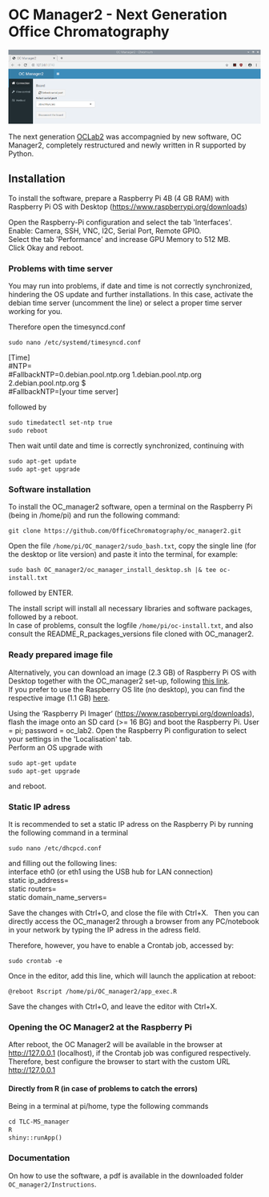 # OC Manager2 - Next Generation Office Chromatography

![OC_manager2 screenshot](OC_manager2.png)

The next generation [OCLab2](https://github.com/OfficeChromatography/oclab2) was accompagnied by new software, OC Manager2, completely restructured and newly written in R supported by Python.

## Installation

To install the software, prepare a Raspberry Pi 4B (4 GB RAM) with Raspberry Pi OS with Desktop (https://www.raspberrypi.org/downloads)

Open the Raspberry-Pi configuration and select the tab 'Interfaces'. <br />
Enable: Camera, SSH, VNC, I2C, Serial Port, Remote GPIO. <br/>
Select the tab 'Performance' and increase GPU Memory to 512 MB. <br />
Click Okay and reboot.

### Problems with time server

You may run into problems, if date and time is not correctly synchronized, hindering the OS update and further installations.
In this case, activate the debian time server (uncomment the line) or select a proper time server working for you. <br />

Therefore open the timesyncd.conf

```
sudo nano /etc/systemd/timesyncd.conf
```
[Time]<br />
#NTP=<br />
#FallbackNTP=0.debian.pool.ntp.org 1.debian.pool.ntp.org 2.debian.pool.ntp.org $ <br />
#FallbackNTP=[your time server]

followed by

```
sudo timedatectl set-ntp true
sudo reboot
```

Then wait until date and time is correctly synchronized, continuing with

```
sudo apt-get update
sudo apt-get upgrade
```

### Software installation

To install the OC_manager2 software, open a terminal on the Raspberry Pi (being in /home/pi) and run the following command:

```
git clone https://github.com/OfficeChromatography/oc_manager2.git
```

Open the file ```/home/pi/OC_manager2/sudo_bash.txt```, copy the single line (for the desktop or lite version) and paste it into the terminal, for example:

```
sudo bash OC_manager2/oc_manager_install_desktop.sh |& tee oc-install.txt
```

followed by ENTER.<br />

The install script will install all necessary libraries and software packages, followed by a reboot. <br />
In case of problems, consult the logfile ```/home/pi/oc-install.txt```, 
and also consult the README_R_packages_versions file cloned with OC_manager2.

### Ready prepared image file

Alternatively, you can download an image (2.3 GB) of Raspberry Pi OS with Desktop together 
with the OC_manager2 set-up, following 
[this link](https://jlubox.uni-giessen.de/dl/fiM74GiRfUma6C3eK9siZgzC/OC_manager2_desktop.img.gz).<br /> 
If you prefer to use the Raspberry OS lite (no desktop), you can find the respective image 
(1.1 GB) [here](https://jlubox.uni-giessen.de/dl/fi9JuCzp5Udz5WNXeru3QWnC/OC_manager2_lite.img.gz).<br />

Using the ‘Raspberry Pi Imager‘ (https://www.raspberrypi.org/downloads), flash the image onto an SD card (>= 16 BG) and boot the Raspberry Pi.
User = pi; password = oc_lab2.
Open the Raspberry Pi configuration to select your settings in the 'Localisation' tab.<br />
Perform an OS upgrade with

```
sudo apt-get update
sudo apt-get upgrade
```

and reboot.

### Static IP adress

It is recommended to set a static IP adress on the Raspberry Pi by running the following command in a terminal

```
sudo nano /etc/dhcpcd.conf
```

and filling out the following lines:<br />
	interface eth0 (or eth1 using the USB hub for LAN connection)<br />
	static ip_address=<br/>
	static routers=<br />
	static domain_name_servers=<br />

Save the changes with Ctrl+O, and close the file with Ctrl+X.
 
Then you can directly access the OC_manager2 through a browser from any PC/notebook in your network by typing the IP adress in the adress field.<br />

Therefore, however, you have to enable a Crontab job, accessed by:

```
sudo crontab -e

```
Once in the editor, add this line, which will launch the application at reboot: 

```
@reboot Rscript /home/pi/OC_manager2/app_exec.R
```

Save the changes with Ctrl+O, and leave the editor with Ctrl+X.

### Opening the OC Manager2 at the Raspberry Pi
After reboot, the OC Manager2 will be available in the browser at http://127.0.0.1 (localhost), if the Crontab job was configured respectively. <br />
Therefore, best configure the browser to start with the custom URL http://127.0.0.1 <br />

#### Directly from R (in case of problems to catch the errors)

Being in a terminal at pi/home, type the following commands 

```
cd TLC-MS_manager
R
shiny::runApp()
```


### Documentation

On how to use the software, a pdf is available in the downloaded folder ```OC_manager2/Instructions```.


